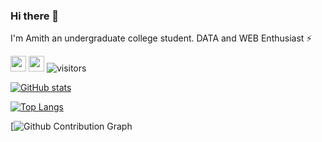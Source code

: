### Hi there 👋

I'm Amith an undergraduate college student.
DATA and WEB Enthusiast :zap:


  <a href="https://twitter.com/AmithHathwar"><img src="https://img.shields.io/badge/twitter-%231DA1F2.svg?&style=for-the-badge&logo=twitter&logoColor=white" height=25></a> 
  <a href="https://www.linkedin.com/in/amith-hathwar-153364207"><img src="https://img.shields.io/badge/linkedin-%230077B5.svg?&style=for-the-badge&logo=linkedin&logoColor=white" height=25></a>
![visitors](https://visitor-badge.laobi.icu/badge?page_id=randomplayer2002)

[![GitHub stats](https://github-readme-stats.vercel.app/api?username=randomplayer2002&show_icons=true&theme=tokyonight&line_height=27)](https://github.com/randomplayer2002)

 [![Top Langs](https://github-readme-stats.vercel.app/api/top-langs/?username=randomplayer2002&layout=compact&theme=tokyonight&line_height=27_width=30)](https://github.com/randomplayer2002/github-readme-stats) 
 
 [![Github Contribution Graph](https://activity-graph.herokuapp.com/graph?]username=randomplayer2002&bg_color=1a1b26&color=73daca&line=7dcfff&point=bb9af7&area=true&hide_border=true)

